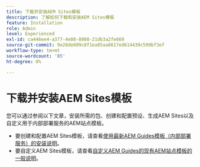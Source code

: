 ```yaml
---
title: 下载并安装AEM Sites模板
description: 了解如何下载和安装AEM Sites模板
feature: Installation
role: Admin
level: Experienced
exl-id: ca446ee4-a377-4e08-8008-21db3a2fe669
source-git-commit: 9e28de609c8f1ea05aa8617ed614439c599bf3ef
workflow-type: tm+mt
source-wordcount: '85'
ht-degree: 0%

---
```


# 下载并安装AEM Sites模板

您可以通过参阅以下文章，安装所需的包、创建和配置预设、生成AEM Sites以及自定义用于内部部署服务的AEM站点模板。

- 要创建和配置AEM Sites模板，请查看[使用最新AEM Guides模板（内部部署服务）的安装说明](../knowledge-base/kb-articles/publishing/download-install-aem-sites-templates-prem-kb.md)。
- 要自定义AEM Sites模板，请查看[自定义AEM Guides的现有AEM站点模板的一般说明](../knowledge-base/kb-articles/publishing/customize-exsisting-site-template-kb.md)。

